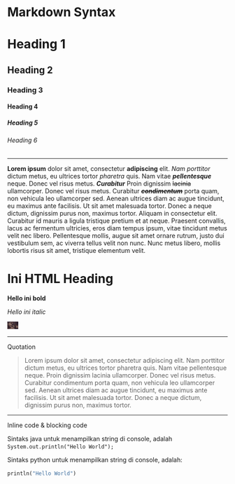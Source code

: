 # Markdown Syntax

# Heading 1

## Heading 2

### Heading 3

#### Heading 4

##### Heading 5

###### Heading 6

<hr>

<!--menuliskan kalimat biasa -->
__Lorem ipsum__ dolor sit amet, consectetur **adipiscing** elit. _Nam porttitor_ dictum metus, eu ultrices tortor *pharetra* quis. Nam vitae __*pellentesque*__ neque. Donec vel risus metus. **_Curabitur_** Proin dignissim ~~lacinia~~ ullamcorper. Donec vel risus metus. Curabitur ~~**_condimentum_**~~ porta quam, non vehicula leo ullamcorper sed. Aenean ultrices diam ac augue tincidunt, eu maximus ante facilisis. Ut sit amet malesuada tortor. Donec a neque dictum, dignissim purus non, maximus tortor. Aliquam in consectetur elit. Curabitur id mauris a ligula tristique pretium et at neque. Praesent convallis, lacus ac fermentum ultricies, eros diam tempus ipsum, vitae tincidunt metus velit nec libero. Pellentesque mollis, augue sit amet ornare rutrum, justo dui vestibulum sem, ac viverra tellus velit non nunc. Nunc metus libero, mollis lobortis risus sit amet, tristique elementum velit.

<h1>Ini HTML Heading</h1>

<b>Hello ini bold</b>

<i>Hello ini italic</i>

<img src="a.jpg" style="width:5%"/>

<hr>

Quotation

> Lorem ipsum dolor sit amet, consectetur adipiscing elit. Nam porttitor dictum metus, eu ultrices tortor pharetra quis. Nam vitae pellentesque neque. Proin dignissim lacinia ullamcorper. Donec vel risus metus. Curabitur condimentum porta quam, non vehicula leo ullamcorper sed. Aenean ultrices diam ac augue tincidunt, eu maximus ante facilisis. Ut sit amet malesuada tortor. Donec a neque dictum, dignissim purus non, maximus tortor. 

<hr>

Inline code & blocking code

Sintaks java untuk menampilkan string di console, adalah `System.out.println("Hello World");`

Sintaks python untuk menampilkan string di console, adalah: 

```python
println("Hello World")
```

